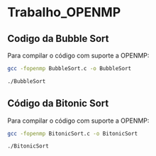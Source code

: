 # Trabalho_OPENMP
## Codigo da Bubble Sort
Para compilar o código com suporte a OPENMP:
```bash
gcc -fopenmp BubbleSort.c -o BubbleSort
```

```bash
./BubbleSort
```

## Código da Bitonic Sort
Para compilar o código com suporte a OPENMP:
```bash
gcc -fopenmp BitonicSort.c -o BitonicSort
```

```bash
./BitonicSort
```
